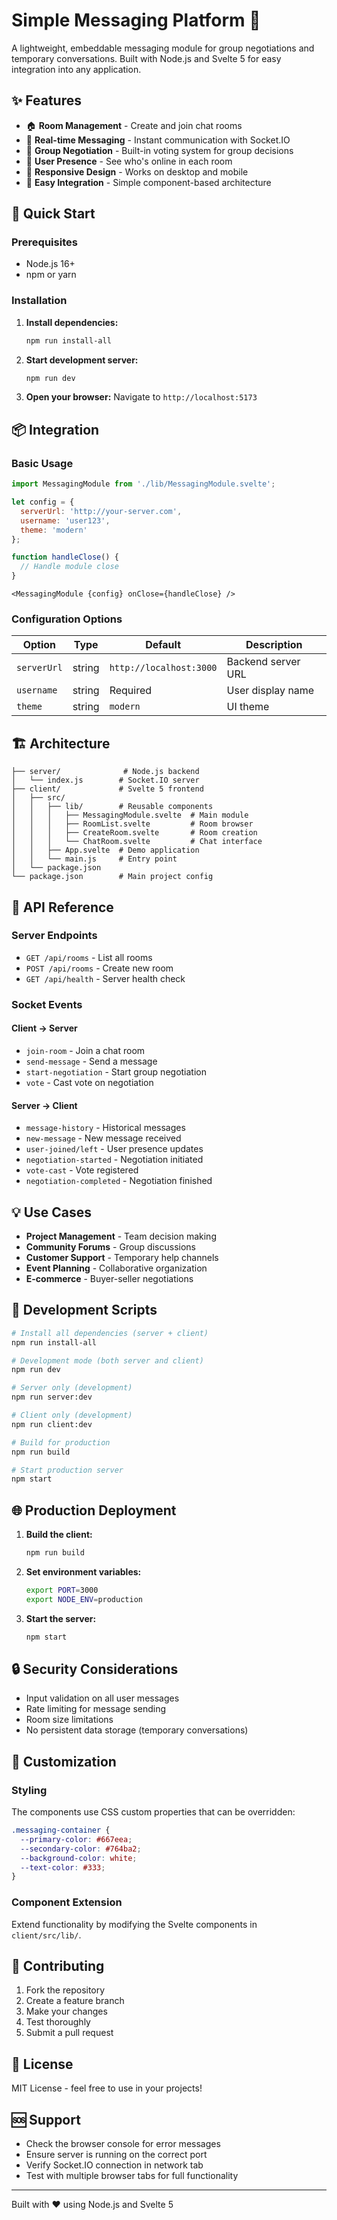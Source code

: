 # Simple Messaging Platform 💬

A lightweight, embeddable messaging module for group negotiations and temporary conversations. Built with Node.js and Svelte 5 for easy integration into any application.

## ✨ Features

- 🏠 **Room Management** - Create and join chat rooms
- 💬 **Real-time Messaging** - Instant communication with Socket.IO
- 🤝 **Group Negotiation** - Built-in voting system for group decisions
- 👥 **User Presence** - See who's online in each room
- 📱 **Responsive Design** - Works on desktop and mobile
- 🔧 **Easy Integration** - Simple component-based architecture

## 🚀 Quick Start

### Prerequisites
- Node.js 16+ 
- npm or yarn

### Installation

1. **Install dependencies:**
   ```bash
   npm run install-all
   ```

2. **Start development server:**
   ```bash
   npm run dev
   ```

3. **Open your browser:**
   Navigate to `http://localhost:5173`

## 📦 Integration

### Basic Usage

```javascript
import MessagingModule from './lib/MessagingModule.svelte';

let config = {
  serverUrl: 'http://your-server.com',
  username: 'user123',
  theme: 'modern'
};

function handleClose() {
  // Handle module close
}
```

```svelte
<MessagingModule {config} onClose={handleClose} />
```

### Configuration Options

| Option | Type | Default | Description |
|--------|------|---------|-------------|
| `serverUrl` | string | `http://localhost:3000` | Backend server URL |
| `username` | string | Required | User display name |
| `theme` | string | `modern` | UI theme |

## 🏗️ Architecture

```
├── server/              # Node.js backend
│   └── index.js        # Socket.IO server
├── client/             # Svelte 5 frontend
│   ├── src/
│   │   ├── lib/        # Reusable components
│   │   │   ├── MessagingModule.svelte  # Main module
│   │   │   ├── RoomList.svelte         # Room browser
│   │   │   ├── CreateRoom.svelte       # Room creation
│   │   │   └── ChatRoom.svelte         # Chat interface
│   │   ├── App.svelte  # Demo application
│   │   └── main.js     # Entry point
│   └── package.json
└── package.json        # Main project config
```

## 🔧 API Reference

### Server Endpoints

- `GET /api/rooms` - List all rooms
- `POST /api/rooms` - Create new room
- `GET /api/health` - Server health check

### Socket Events

#### Client → Server
- `join-room` - Join a chat room
- `send-message` - Send a message
- `start-negotiation` - Start group negotiation
- `vote` - Cast vote on negotiation

#### Server → Client
- `message-history` - Historical messages
- `new-message` - New message received
- `user-joined/left` - User presence updates
- `negotiation-started` - Negotiation initiated
- `vote-cast` - Vote registered
- `negotiation-completed` - Negotiation finished

## 💡 Use Cases

- **Project Management** - Team decision making
- **Community Forums** - Group discussions
- **Customer Support** - Temporary help channels
- **Event Planning** - Collaborative organization
- **E-commerce** - Buyer-seller negotiations

## 🎯 Development Scripts

```bash
# Install all dependencies (server + client)
npm run install-all

# Development mode (both server and client)
npm run dev

# Server only (development)
npm run server:dev

# Client only (development)
npm run client:dev

# Build for production
npm run build

# Start production server
npm start
```

## 🌐 Production Deployment

1. **Build the client:**
   ```bash
   npm run build
   ```

2. **Set environment variables:**
   ```bash
   export PORT=3000
   export NODE_ENV=production
   ```

3. **Start the server:**
   ```bash
   npm start
   ```

## 🔒 Security Considerations

- Input validation on all user messages
- Rate limiting for message sending
- Room size limitations
- No persistent data storage (temporary conversations)

## 🎨 Customization

### Styling
The components use CSS custom properties that can be overridden:

```css
.messaging-container {
  --primary-color: #667eea;
  --secondary-color: #764ba2;
  --background-color: white;
  --text-color: #333;
}
```

### Component Extension
Extend functionality by modifying the Svelte components in `client/src/lib/`.

## 🤝 Contributing

1. Fork the repository
2. Create a feature branch
3. Make your changes
4. Test thoroughly
5. Submit a pull request

## 📄 License

MIT License - feel free to use in your projects!

## 🆘 Support

- Check the browser console for error messages
- Ensure server is running on the correct port
- Verify Socket.IO connection in network tab
- Test with multiple browser tabs for full functionality

---

Built with ❤️ using Node.js and Svelte 5
